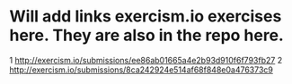 # Will add links exercism.io exercises here. They are also in the repo here.
1 
http://exercism.io/submissions/ee86ab01665a4e2b93d910f6f793fb27
2
http://exercism.io/submissions/8ca242924e514af68f848e0a476373c9



